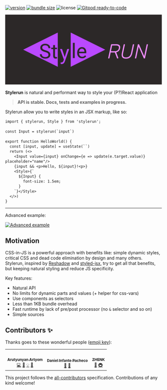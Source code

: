 [![version](https://img.shields.io/npm/v/stylerun)](https://www.npmjs.com/package/stylerun)
[![bundle size](https://img.shields.io/bundlephobia/minzip/stylerun)](https://bundlephobia.com/result?p=stylerun)
![license](https://img.shields.io/github/license/artalar/reatom)
[![Gitpod ready-to-code](https://img.shields.io/badge/Gitpod-ready--to--code-blue?logo=gitpod)](https://gitpod.io/#https://github.com/artalar/stylerun)

[![logo](https://github.com/artalar/stylerun/blob/main/logo.svg)](https://github.com/artalar/stylerun)

**Stylerun** is natural and performant way to style your (P?)React application

> **API is stable. Docs, tests and examples in progress.**

Stylerun allow you to write styles in an JSX markup, like so:

```JSX
import { stylerun, Style } from 'stylerun';

const Input = stylerun(`input`)

export function HelloWorld() {
  const [input, update] = useState(``)
  return (<>
    <Input value={input} onChange={e => update(e.target.value)} placeholder="name"/>
    {input && <p>Hello, ${input}!<p>}
    <Style>{`
      ${Input} {
        font-size: 1.5em;
      }
    `}</Style>
  </>)
}
```

---

Advanced example:

[![Advanced example](https://codesandbox.io/static/img/play-codesandbox.svg)](https://codesandbox.io/s/stylerun-vzw20)

## Motivation

CSS-in-JS is a powerful approach with benefits like: simple dynamic styles, critical CSS and dead code elimination by design and many others. Stylerun, inspired by [Reshadow](https://reshadow.dev) and [styled-jsx](https://github.com/vercel/styled-jsx), try to get all that benefits, but keeping natural styling and reduce JS specificity.

Key features:

- Natural API
- No limits for dynamic parts and values (+ helper for css-vars)
- Use components as selectors
- Less than 1KB bundle overhead
- Fast runtime by lack of pre/post processor (no `&` selector and so on)
- Simple sources

## Contributors ✨

Thanks goes to these wonderful people ([emoji key](https://allcontributors.org/docs/en/emoji-key)):

<!-- ALL-CONTRIBUTORS-LIST:START - Do not remove or modify this section -->
<!-- prettier-ignore-start -->
<!-- markdownlint-disable -->
<table>
  <tr>
    <td align="center"><a href="https://github.com/artalar"><img src="https://avatars0.githubusercontent.com/u/27290320?v=4?s=100" width="100px;" alt=""/><br /><sub><b>Arutyunyan Artyom</b></sub></a><br /><a href="https://github.com/artalar/stylerun/commits?author=artalar" title="Code">💻</a> <a href="#ideas-artalar" title="Ideas, Planning, & Feedback">🤔</a> <a href="#example-artalar" title="Examples">💡</a> <a href="https://github.com/artalar/stylerun/commits?author=artalar" title="Documentation">📖</a></td>
    <td align="center"><a href="https://github.com/kancurochat"><img src="https://avatars.githubusercontent.com/u/54439779?v=4?s=100" width="100px;" alt=""/><br /><sub><b>Daniel Infante Pacheco</b></sub></a><br /><a href="#design-kancurochat" title="Design">🎨</a> <a href="https://github.com/artalar/stylerun/commits?author=kancurochat" title="Documentation">📖</a></td>
    <td align="center"><a href="https://github.com/scorpionknifes"><img src="https://avatars.githubusercontent.com/u/23299540?v=4?s=100" width="100px;" alt=""/><br /><sub><b>ZHENK</b></sub></a><br /><a href="https://github.com/artalar/stylerun/commits?author=scorpionknifes" title="Documentation">📖</a> <a href="#infra-scorpionknifes" title="Infrastructure (Hosting, Build-Tools, etc)">🚇</a></td>
  </tr>
</table>

<!-- markdownlint-restore -->
<!-- prettier-ignore-end -->

<!-- ALL-CONTRIBUTORS-LIST:END -->

<!-- ALL-CONTRIBUTORS-LIST:START - Do not remove or modify this section -->
<!-- ALL-CONTRIBUTORS-LIST:END -->

This project follows the [all-contributors](https://github.com/all-contributors/all-contributors) specification. Contributions of any kind welcome!
